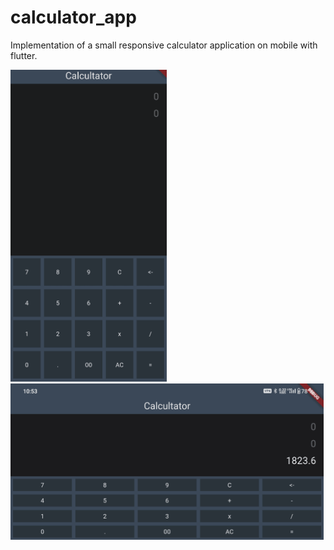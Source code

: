 # calculator_app

Implementation of a small responsive calculator application on mobile with flutter.

<img src="https://github.com/trixky/calculator_app/blob/main/.demo/screenshots-vertical.gif" alt="Demo gif" width="250"/>
<img src="https://github.com/trixky/calculator_app/blob/main/.demo/screenshots-horizontal.gif" alt="Demo gif" height="250"/>
